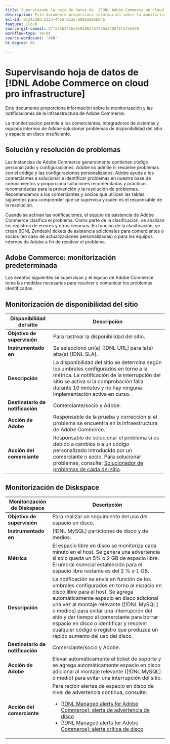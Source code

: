 ```yaml
---
title: Supervisando la hoja de datos de  [!DNL Adobe Commerce on cloud pro infrastructure]
description: Este documento proporciona información sobre la monitorización y las notificaciones de la infraestructura de Adobe Commerce.
exl-id: 01342d8d-2123-4455-b1a5-a08a5805b046
feature: Cloud
source-git-commit: 27fed162416c619a08d757279a3405f1fa72e976
workflow-type: tm+mt
source-wordcount: '458'
ht-degree: 0%

---
```



# Supervisando hoja de datos de [!DNL Adobe Commerce on cloud pro infrastructure]

Este documento proporciona información sobre la monitorización y las notificaciones de la infraestructura de Adobe Commerce.

La monitorización permite a los comerciantes, integradores de sistemas y equipos internos de Adobe solucionar problemas de disponibilidad del sitio y espacio en disco insuficiente.

## Solución y resolución de problemas

Las instancias de Adobe Commerce generalmente contienen código personalizado y configuraciones. Adobe no admite ni resuelve problemas con el código y las configuraciones personalizados. Adobe ayuda a los comerciantes a solucionar e identificar problemas en nuestra base de conocimientos y proporciona soluciones recomendadas y prácticas recomendadas para la prevención y la resolución de problemas. Recomendamos a los comerciantes y socios que utilicen las tablas siguientes para comprender qué se supervisa y quién es el responsable de la resolución.

Cuando se activan las notificaciones, el equipo de asistencia de Adobe Commerce clasifica el problema. Como parte de la clasificación, se analizan los registros de errores y otros recursos. En función de la clasificación, se crean [!DNL Zendesk] tickets de asistencia adicionales para comerciantes o socios (en caso de actualizaciones personalizadas) o para los equipos internos de Adobe a fin de resolver el problema.

## Adobe Commerce: monitorización predeterminada

Los eventos siguientes se supervisan y el equipo de Adobe Commerce toma las medidas necesarias para resolver y comunicar los problemas identificados.

## Monitorización de disponibilidad del sitio

| Disponibilidad del sitio | Descripción |
|------------|------------|
| **Objetivo de supervisión** | Para rastrear la disponibilidad del sitio. |
| **Instrumentado en** | Se seleccionó un(a) [!DNL URL] para la(s) alta(s) [!DNL SLA]. |
| **Descripción** | La disponibilidad del sitio se determina según los umbrales configurados en torno a la métrica. La notificación de la interrupción del sitio se activa si la comprobación falla durante 10 minutos y no hay ninguna implementación activa en curso. |
| **Destinatario de notificación** | Comerciante/socio y Adobe. |
| **Acción de Adobe** | Responsable de la prueba y corrección si el problema se encuentra en la infraestructura de Adobe Commerce. |
| **Acción del comerciante** | Responsable de solucionar el problema si es debido a cambios o a un código personalizado introducido por un comerciante o socio. Para solucionar problemas, consulte: [Solucionador de problemas de caída del sitio](https://experienceleague.adobe.com/docs/commerce-knowledge-base/kb/troubleshooting/site-down-or-unresponsive/magento-site-down-troubleshooter.html). |

## Monitorización de Diskspace

| Monitorización de Diskspace | Descripción |
|------------|------------|
| **Objetivo de supervisión** | Para realizar un seguimiento del uso del espacio en disco. |
| **Instrumentado en** | [!DNL MySQL] particiones de disco y de medios. |
| **Métrica** | El espacio libre en disco se monitoriza cada minuto en el host. Se genera una advertencia si solo queda un 5% o 2 GB de espacio libre. El umbral esencial establecido para el espacio libre restante es del 2 % o 1 GB. |
| **Descripción** | La notificación se envía en función de los umbrales configurados en torno al espacio en disco libre para el host. Se agrega automáticamente espacio en disco adicional una vez al montaje relevante ([!DNL MySQL] o medios) para evitar una interrupción del sitio y dar tiempo al comerciante para borrar espacio en disco o identificar y resolver cualquier código o registro que produzca un rápido aumento del uso del disco. |
| **Destinatario de notificación** | Comerciante/socio y Adobe. |
| **Acción de Adobe** | Elevar automáticamente el ticket de soporte y se agrega automáticamente espacio en disco adicional al montaje relevante ([!DNL MySQL] o medio) para evitar una interrupción del sitio. |
| **Acción del comerciante** | Para recibir alertas de espacio en disco de nivel de advertencia continua, consulte: <ul><li>[[!DNL Managed alerts for Adobe Commerce]: alerta de advertencia de disco](https://experienceleague.adobe.com/en/docs/commerce-operations/tools/managed-alerts-for-adobe-commerce/managed-alerts-for-magento-commerce-disk-warning-alert)</li><li>[[!DNL Managed alerts for Adobe Commerce]: alerta crítica de disco](https://experienceleague.adobe.com/en/docs/commerce-operations/tools/managed-alerts-for-adobe-commerce/managed-alerts-for-magento-commerce-disk-critical-alert) </li></ul> |
